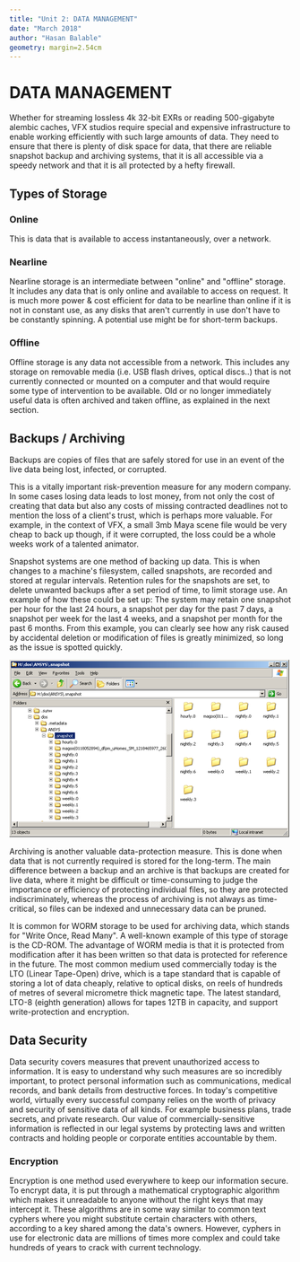 ```yaml
---
title: "Unit 2: DATA MANAGEMENT"
date: "March 2018"
author: "Hasan Balable"
geometry: margin=2.54cm
---
```


# DATA MANAGEMENT

<!-- The importance of and techniques for managing large-scale online and near-line data storage.
Digital images and manipulation techniques. -->

Whether for streaming lossless 4k 32-bit EXRs or reading 500-gigabyte alembic caches, VFX studios require special and expensive infrastructure to enable working efficiently with such large amounts of data. They need to ensure that there is plenty of disk space for data, that there are reliable snapshot backup and archiving systems, that it is all accessible via a speedy network and that it is all protected by a hefty firewall.

Types of Storage
-------------

### Online

This is data that is available to access instantaneously, over a network.

### Nearline

Nearline storage is an intermediate between "online" and "offline" storage. It includes any data that is only online and available to access on request. It is much more power & cost efficient for data to be nearline than online if it is not in constant use, as any disks that aren't currently in use don't have to be constantly spinning. A potential use might be for short-term backups.

### Offline

Offline storage is any data not accessible from a network. This includes any storage on removable media (i.e. USB flash drives, optical discs..) that is not currently connected or mounted on a computer and that would require some type of intervention to be available. Old or no longer immediately useful data is often archived and taken offline, as explained in the next section.

Backups / Archiving
--------------

Backups are copies of files that are safely stored for use in an event of the live data being lost, infected, or corrupted.

This is a vitally important risk-prevention measure for any modern company. In some cases losing data leads to lost money, from not only the cost of creating that data but also any costs of missing contracted deadlines not to mention the loss of a client's trust, which is perhaps more valuable. For example, in the context of VFX, a small 3mb Maya scene file would be very cheap to back up though, if it were corrupted, the loss could be a whole weeks work of a talented animator.

Snapshot systems are one method of backing up data. This is when changes to a machine's filesystem, called snapshots, are recorded and stored at regular intervals. Retention rules for the snapshots are set, to delete unwanted backups after a set period of time, to limit storage use. An example of how these could be set up: The system may retain one snapshot per hour for the last 24 hours, a snapshot per day for the past 7 days, a snapshot per week for the last 4 weeks, and a snapshot per month for the past 6 months. From this example, you can clearly see how any risk caused by accidental deletion or modification of files is greatly minimized, so long as the issue is spotted quickly.

![Example snapshot directories](./images/snapshot_dirs.png)

Archiving is another valuable data-protection measure. This is done when data that is not currently required is stored for the long-term. The main difference between a backup and an archive is that backups are created for live data, where it might be difficult or time-consuming to judge the importance or efficiency of protecting individual files, so they are protected indiscriminately, whereas the process of archiving is not always as time-critical, so files can be indexed and unnecessary data can be pruned.

It is common for WORM storage to be used for archiving data, which stands for "Write Once, Read Many". A well-known example of this type of storage is the CD-ROM. The advantage of WORM media is that it is protected from modification after it has been written so that data is protected for reference in the future. The most common medium used commercially today is the LTO (Linear Tape-Open) drive, which is a tape standard that is capable of storing a lot of data cheaply, relative to optical disks, on reels of hundreds of metres of several micrometre thick magnetic tape. The latest standard, LTO-8 (eighth generation) allows for tapes 12TB in capacity, and support write-protection and encryption.

Data Security
--------------

Data security covers measures that prevent unauthorized access to information. It is easy to understand why such measures are so incredibly important, to protect personal information such as communications, medical records, and bank details from destructive forces. In today's competitive world, virtually every successful company relies on the worth of privacy and security of sensitive data of all kinds. For example business plans, trade secrets, and private research. Our value of commercially-sensitive information is reflected in our legal systems by protecting laws and written contracts and holding people or corporate entities accountable by them.

### Encryption

Encryption is one method used everywhere to keep our information secure. To encrypt data, it is put through a mathematical cryptographic algorithm which makes it unreadable to anyone without the right keys that may intercept it. These algorithms are in some way similar to common text cyphers where you might substitute certain characters with others, according to a key shared among the data's owners. However, cyphers in use for electronic data are millions of times more complex and could take hundreds of years to crack with current technology.
